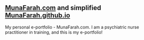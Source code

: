 ## [MunaFarah.com](http://MunaFarah.com) and simplified [MunaFarah.github.io](https://MunaFarah.github.io)

My personal e-portfolio - MunaFarah.com. I am a psychiatric nurse practitioner in training, and this is my e-portfolio!

